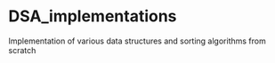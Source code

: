 # DSA_implementations
Implementation of various data structures and sorting algorithms from scratch
